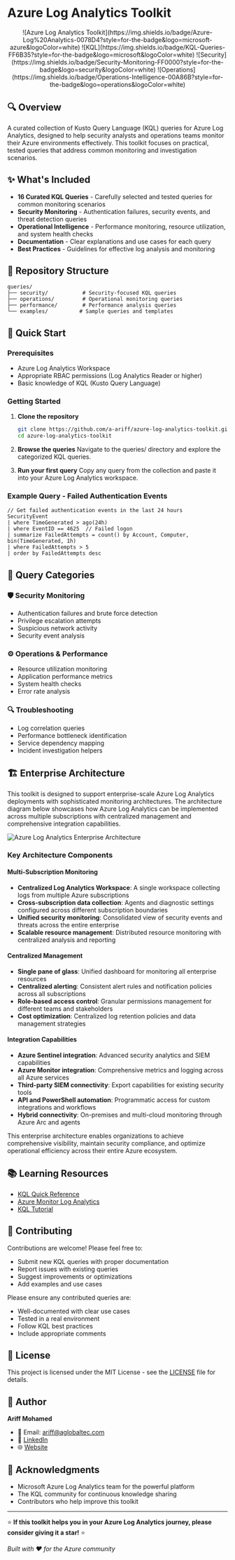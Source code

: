 # Azure Log Analytics Toolkit

<div align="center">
  ![Azure Log Analytics Toolkit](https://img.shields.io/badge/Azure-Log%20Analytics-0078D4?style=for-the-badge&logo=microsoft-azure&logoColor=white)
  ![KQL](https://img.shields.io/badge/KQL-Queries-FF6B35?style=for-the-badge&logo=microsoft&logoColor=white)
  ![Security](https://img.shields.io/badge/Security-Monitoring-FF0000?style=for-the-badge&logo=security&logoColor=white)
  ![Operations](https://img.shields.io/badge/Operations-Intelligence-00A86B?style=for-the-badge&logo=operations&logoColor=white)
</div>

## 🔍 Overview

A curated collection of Kusto Query Language (KQL) queries for Azure Log Analytics, designed to help security analysts and operations teams monitor their Azure environments effectively. This toolkit focuses on practical, tested queries that address common monitoring and investigation scenarios.

## ✨ What's Included

- **16 Curated KQL Queries** - Carefully selected and tested queries for common monitoring scenarios
- **Security Monitoring** - Authentication failures, security events, and threat detection queries
- **Operational Intelligence** - Performance monitoring, resource utilization, and system health checks
- **Documentation** - Clear explanations and use cases for each query
- **Best Practices** - Guidelines for effective log analysis and monitoring

## 📂 Repository Structure

```
queries/
├── security/           # Security-focused KQL queries
├── operations/         # Operational monitoring queries
├── performance/        # Performance analysis queries
└── examples/          # Sample queries and templates
```

## 🚀 Quick Start

### Prerequisites

- Azure Log Analytics Workspace
- Appropriate RBAC permissions (Log Analytics Reader or higher)
- Basic knowledge of KQL (Kusto Query Language)

### Getting Started

1. **Clone the repository**
   ```bash
   git clone https://github.com/a-ariff/azure-log-analytics-toolkit.git
   cd azure-log-analytics-toolkit
   ```

2. **Browse the queries**
   Navigate to the queries/ directory and explore the categorized KQL queries.

3. **Run your first query**
   Copy any query from the collection and paste it into your Azure Log Analytics workspace.

### Example Query - Failed Authentication Events

```kql
// Get failed authentication events in the last 24 hours
SecurityEvent
| where TimeGenerated > ago(24h)
| where EventID == 4625  // Failed logon
| summarize FailedAttempts = count() by Account, Computer, bin(TimeGenerated, 1h)
| where FailedAttempts > 5
| order by FailedAttempts desc
```

## 🎯 Query Categories

### 🛡️ Security Monitoring

- Authentication failures and brute force detection
- Privilege escalation attempts
- Suspicious network activity
- Security event analysis

### ⚙️ Operations & Performance

- Resource utilization monitoring
- Application performance metrics
- System health checks
- Error rate analysis

### 🔍 Troubleshooting

- Log correlation queries
- Performance bottleneck identification
- Service dependency mapping
- Incident investigation helpers

## 🏗️ Enterprise Architecture

This toolkit is designed to support enterprise-scale Azure Log Analytics deployments with sophisticated monitoring architectures. The architecture diagram below showcases how Azure Log Analytics can be implemented across multiple subscriptions with centralized management and comprehensive integration capabilities.

![Azure Log Analytics Enterprise Architecture](https://via.placeholder.com/800x600/0078D4/FFFFFF?text=Azure+Log+Analytics+Enterprise+Architecture)

### Key Architecture Components

#### Multi-Subscription Monitoring
- **Centralized Log Analytics Workspace**: A single workspace collecting logs from multiple Azure subscriptions
- **Cross-subscription data collection**: Agents and diagnostic settings configured across different subscription boundaries
- **Unified security monitoring**: Consolidated view of security events and threats across the entire enterprise
- **Scalable resource management**: Distributed resource monitoring with centralized analysis and reporting

#### Centralized Management
- **Single pane of glass**: Unified dashboard for monitoring all enterprise resources
- **Centralized alerting**: Consistent alert rules and notification policies across all subscriptions
- **Role-based access control**: Granular permissions management for different teams and stakeholders
- **Cost optimization**: Centralized log retention policies and data management strategies

#### Integration Capabilities
- **Azure Sentinel integration**: Advanced security analytics and SIEM capabilities
- **Azure Monitor integration**: Comprehensive metrics and logging across all Azure services
- **Third-party SIEM connectivity**: Export capabilities for existing security tools
- **API and PowerShell automation**: Programmatic access for custom integrations and workflows
- **Hybrid connectivity**: On-premises and multi-cloud monitoring through Azure Arc and agents

This enterprise architecture enables organizations to achieve comprehensive visibility, maintain security compliance, and optimize operational efficiency across their entire Azure ecosystem.

## 📚 Learning Resources

- [KQL Quick Reference](https://docs.microsoft.com/en-us/azure/data-explorer/kql-quick-reference)
- [Azure Monitor Log Analytics](https://docs.microsoft.com/en-us/azure/azure-monitor/logs/)
- [KQL Tutorial](https://docs.microsoft.com/en-us/azure/data-explorer/kusto/query/tutorial)

## 🤝 Contributing

Contributions are welcome! Please feel free to:

- Submit new KQL queries with proper documentation
- Report issues with existing queries
- Suggest improvements or optimizations
- Add examples and use cases

Please ensure any contributed queries are:

- Well-documented with clear use cases
- Tested in a real environment
- Follow KQL best practices
- Include appropriate comments

## 📄 License

This project is licensed under the MIT License - see the [LICENSE](LICENSE) file for details.

## 👤 Author

**Ariff Mohamed**

- 📧 Email: ariff@aglobaltec.com
- 💼 [LinkedIn](https://linkedin.com/in/ariff-mohamed)
- 🌐 [Website](https://aglobaltec.com/)

## 🙏 Acknowledgments

- Microsoft Azure Log Analytics team for the powerful platform
- The KQL community for continuous knowledge sharing
- Contributors who help improve this toolkit

---

⭐ **If this toolkit helps you in your Azure Log Analytics journey, please consider giving it a star!** ⭐

*Built with ❤️ for the Azure community*
